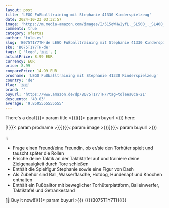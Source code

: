 ```yaml
---
layout: post
title: 'LEGO Fußballtraining mit Stephanie 41330 Kinderspielzeug'
date: 2024-10-23 03:32:57
image: 'https://m.media-amazon.com/images/I/515qWHw2yfL._SL500_._SL400_.jpg'
comments: true
category: ofertas
author: 'tole.es'
slug: 'B075T1Y7TH-de LEGO Fußballtraining mit Stephanie 41330 Kinderspielzeug'
sku: 'B075T1Y7TH-de'
tags: [ 'lego','🇩🇪', ]
actualPrice: 8.99 EUR
currency: EUR
price: 8.99
comparePrice: 14.99 EUR
prodname: 'LEGO Fußballtraining mit Stephanie 41330 Kinderspielzeug'
country: 'de'
flag: '🇩🇪'
brand: ''
buyurl: 'https://www.amazon.de/dp/B075T1Y7TH/?tag=tolees0ca-21'
descuento: '40.03'
average: '9.8505555555555'
---
```


There's a deal [{{< param title >}}]({{< param buyurl >}})  here:

[![{{< param prodname >}}]({{< param image >}})]({{< param buyurl >}})

ℹ️:

- Frage einen Freund/eine Freundin, ob er/sie den Torhüter spielt und tauscht später die Rollen
- Frische deine Taktik an der Taktiktafel auf und trainiere deine Zielgenauigkeit durch Tore schießen
- Enthält die Spielfigur Stephanie sowie eine Figur von Dash
- Als Zubehör sind Ball, Wasserflasche, Hotdog, Hundenapf und Knochen enthalten
- Enthält ein Fußballtor mit beweglicher Torhüterplattform, Balleinwerfer, Taktiktafel und Getränkestand

[🛒 Buy it now!!]({{< param buyurl >}})
{{<world>}}B075T1Y7TH{{</world>}}
